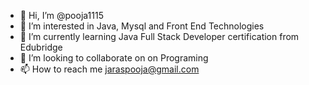 - 👋 Hi, I’m @pooja1115
- 👀 I’m interested in  Java, Mysql and Front End Technologies
- 🌱 I’m currently learning Java Full Stack Developer certification from Edubridge
- 💞️ I’m looking to collaborate on  on Programing
- 📫 How to reach me  jaraspooja@gmail.com

<!---
pooja1115/pooja1115 is a ✨ special ✨ repository because its `README.md` (this file) appears on your GitHub profile.
You can click the Preview link to take a look at your changes.
--->
